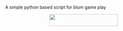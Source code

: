 A simple python based script for blum game play

  <p align="center"><a href="https://t.me/itsHemRaj"> <img src="https://img.shields.io/badge/Credit%20To%20Owner-darkred?style=for-the-badge" width="220" height="38.45"/></a></p>
